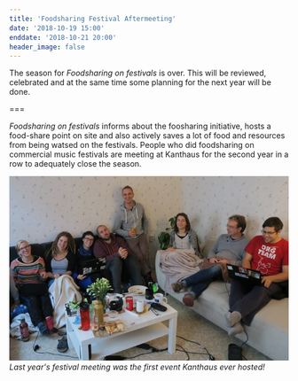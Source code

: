 ```yaml
---
title: 'Foodsharing Festival Aftermeeting'
date: '2018-10-19 15:00'
enddate: '2018-10-21 20:00'
header_image: false
---
```


The season for _Foodsharing on festivals_ is over. This will be reviewed, celebrated and at the same time some planning for the next year will be done.

===

_Foodsharing on festivals_ informs about the foosharing initiative, hosts a food-share point on site and also actively saves a lot of food and resources from being watsed on the festivals. People who did foodsharing on commercial music festivals are meeting at Kanthaus for the second year in a row to adequately close the season.

![](2017festivalmeeting.jpg)<br>
_Last year's festival meeting was the first event Kanthaus ever hosted!_
